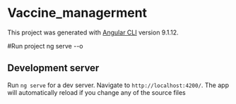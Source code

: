 
# Vaccine_managerment

This project was generated with [Angular CLI](https://github.com/angular/angular-cli) version 9.1.12.

#Run project 
ng serve --o

## Development server

Run `ng serve` for a dev server. Navigate to `http://localhost:4200/`. The app will automatically reload if you change any of the source files
